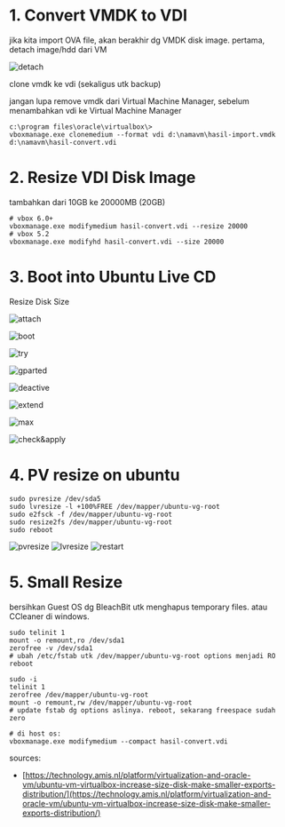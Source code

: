 # 1. Convert VMDK to VDI

jika kita import OVA file, akan berakhir dg VMDK disk image. pertama, detach image/hdd dari VM

![detach](https://technology.amis.nl/wp-content/uploads/2017/01/2017-01-30-14_22_10-Oracle-VM-VirtualBox-Manager-300x173.png)

clone vmdk ke vdi (sekaligus utk backup)

jangan lupa remove vmdk dari Virtual Machine Manager, sebelum menambahkan vdi ke Virtual Machine Manager

```
c:\program files\oracle\virtualbox\>
vboxmanage.exe clonemedium --format vdi d:\namavm\hasil-import.vmdk d:\namavm\hasil-convert.vdi
```

# 2. Resize VDI Disk Image

tambahkan dari 10GB ke 20000MB (20GB)

```
# vbox 6.0+
vboxmanage.exe modifymedium hasil-convert.vdi --resize 20000
# vbox 5.2
vboxmanage.exe modifyhd hasil-convert.vdi --size 20000
```

# 3. Boot into Ubuntu Live CD

Resize Disk Size

![attach](https://technology.amis.nl/wp-content/uploads/2017/01/2017-01-30_14-32-03.png)

![boot](https://technology.amis.nl/wp-content/uploads/2017/01/2017-01-30_14-32-44-300x166.png)

![try](https://technology.amis.nl/wp-content/uploads/2017/01/2017-01-30_14-34-03-try-ubuntu-300x194.png)

![gparted](https://technology.amis.nl/wp-content/uploads/2017/01/2017-01-30_14-36-12-gparted-208x300.png)

![deactive](https://technology.amis.nl/wp-content/uploads/2017/01/2017-01-30_14-37-21-deactivate-300x177.png)

![extend](https://technology.amis.nl/wp-content/uploads/2017/01/2017-01-30_14-38-09-resize-the-extended-partition-300x197.png)

![max](https://technology.amis.nl/wp-content/uploads/2017/01/2017-01-30_14-38-58-resize-the-disk-300x239.png)

![check&apply](https://technology.amis.nl/wp-content/uploads/2017/01/2017-01-30_14-39-39-check-the-disk-300x204.png)

# 4. PV resize on ubuntu

```
sudo pvresize /dev/sda5
sudo lvresize -l +100%FREE /dev/mapper/ubuntu-vg-root
sudo e2fsck -f /dev/mapper/ubuntu-vg-root
sudo resize2fs /dev/mapper/ubuntu-vg-root
sudo reboot
```

![pvresize](https://technology.amis.nl/wp-content/uploads/2017/01/2017-01-30_14-47-05-pvresize-300x26.png)
![lvresize](https://technology.amis.nl/wp-content/uploads/2017/01/2017-01-30_14-48-28-lvresize-300x27.png)
![restart](https://technology.amis.nl/wp-content/uploads/2017/01/2017-01-30_14-54-41-result-300x183.png)

# 5. Small Resize

bersihkan Guest OS dg BleachBit utk menghapus temporary files. atau CCleaner di windows.

```
sudo telinit 1
mount -o remount,ro /dev/sda1
zerofree -v /dev/sda1
# ubah /etc/fstab utk /dev/mapper/ubuntu-vg-root options menjadi RO
reboot

sudo -i
telinit 1
zerofree /dev/mapper/ubuntu-vg-root
mount -o remount,rw /dev/mapper/ubuntu-vg-root
# update fstab dg options aslinya. reboot, sekarang freespace sudah zero

# di host os:
vboxmanage.exe modifymedium --compact hasil-convert.vdi
```

sources:
- [https://technology.amis.nl/platform/virtualization-and-oracle-vm/ubuntu-vm-virtualbox-increase-size-disk-make-smaller-exports-distribution/](https://technology.amis.nl/platform/virtualization-and-oracle-vm/ubuntu-vm-virtualbox-increase-size-disk-make-smaller-exports-distribution/)



